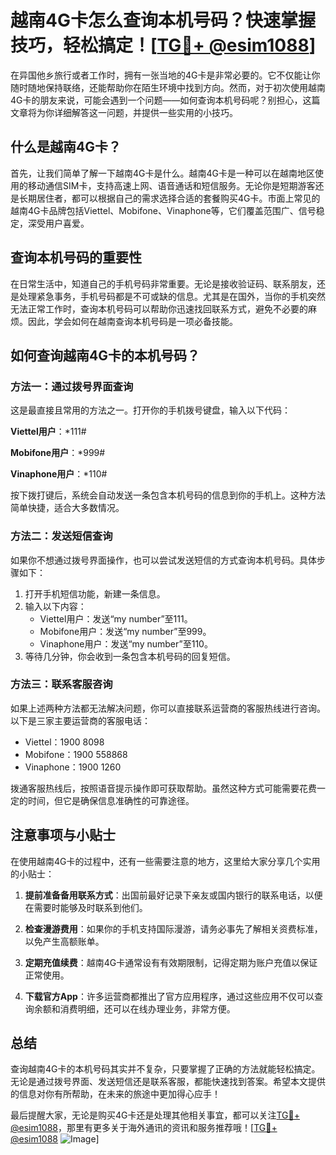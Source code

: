 # 越南4G卡怎么查询本机号码？快速掌握技巧，轻松搞定！[[TG💪+ @esim1088](https://t.me/s/esim1088)]

在异国他乡旅行或者工作时，拥有一张当地的4G卡是非常必要的。它不仅能让你随时随地保持联络，还能帮助你在陌生环境中找到方向。然而，对于初次使用越南4G卡的朋友来说，可能会遇到一个问题——如何查询本机号码呢？别担心，这篇文章将为你详细解答这一问题，并提供一些实用的小技巧。

## 什么是越南4G卡？

首先，让我们简单了解一下越南4G卡是什么。越南4G卡是一种可以在越南地区使用的移动通信SIM卡，支持高速上网、语音通话和短信服务。无论你是短期游客还是长期居住者，都可以根据自己的需求选择合适的套餐购买4G卡。市面上常见的越南4G卡品牌包括Viettel、Mobifone、Vinaphone等，它们覆盖范围广、信号稳定，深受用户喜爱。

## 查询本机号码的重要性

在日常生活中，知道自己的手机号码非常重要。无论是接收验证码、联系朋友，还是处理紧急事务，手机号码都是不可或缺的信息。尤其是在国外，当你的手机突然无法正常工作时，查询本机号码可以帮助你迅速找回联系方式，避免不必要的麻烦。因此，学会如何在越南查询本机号码是一项必备技能。

## 如何查询越南4G卡的本机号码？

### 方法一：通过拨号界面查询

这是最直接且常用的方法之一。打开你的手机拨号键盘，输入以下代码：

**Viettel用户**：*111#

**Mobifone用户**：*999#

**Vinaphone用户**：*110#

按下拨打键后，系统会自动发送一条包含本机号码的信息到你的手机上。这种方法简单快捷，适合大多数情况。

### 方法二：发送短信查询

如果你不想通过拨号界面操作，也可以尝试发送短信的方式查询本机号码。具体步骤如下：

1. 打开手机短信功能，新建一条信息。
2. 输入以下内容：
   - Viettel用户：发送“my number”至111。
   - Mobifone用户：发送“my number”至999。
   - Vinaphone用户：发送“my number”至110。
3. 等待几分钟，你会收到一条包含本机号码的回复短信。

### 方法三：联系客服咨询

如果上述两种方法都无法解决问题，你可以直接联系运营商的客服热线进行咨询。以下是三家主要运营商的客服电话：

- Viettel：1900 8098
- Mobifone：1900 558868
- Vinaphone：1900 1260

拨通客服热线后，按照语音提示操作即可获取帮助。虽然这种方式可能需要花费一定的时间，但它是确保信息准确性的可靠途径。

## 注意事项与小贴士

在使用越南4G卡的过程中，还有一些需要注意的地方，这里给大家分享几个实用的小贴士：

1. **提前准备备用联系方式**：出国前最好记录下亲友或国内银行的联系电话，以便在需要时能够及时联系到他们。
   
2. **检查漫游费用**：如果你的手机支持国际漫游，请务必事先了解相关资费标准，以免产生高额账单。

3. **定期充值续费**：越南4G卡通常设有有效期限制，记得定期为账户充值以保证正常使用。

4. **下载官方App**：许多运营商都推出了官方应用程序，通过这些应用不仅可以查询余额和消费明细，还可以在线办理业务，非常方便。

## 总结

查询越南4G卡的本机号码其实并不复杂，只要掌握了正确的方法就能轻松搞定。无论是通过拨号界面、发送短信还是联系客服，都能快速找到答案。希望本文提供的信息对你有所帮助，在未来的旅途中更加得心应手！

最后提醒大家，无论是购买4G卡还是处理其他相关事宜，都可以关注[TG💪+ @esim1088](https://t.me/s/esim1088)，那里有更多关于海外通讯的资讯和服务推荐哦！[[TG💪+ @esim1088](https://t.me/s/esim1088) ![Image](https://i.postimg.cc/4NQfJmqS/Snipaste-2025-05-13-00-14-12.png)]